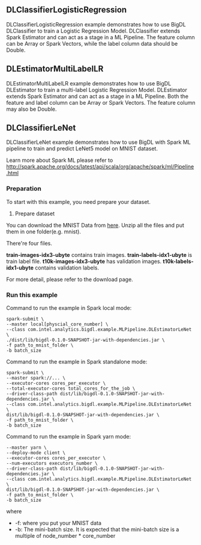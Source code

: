 ## DLClassifierLogisticRegression

DLClassifierLogisticRegression example demonstrates how to use BigDL DLClassifier to train a
Logistic Regression Model. DLClassifier extends Spark Estimator and can act as a stage in a
ML Pipeline. The feature column can be Array or Spark Vectors, while the label column data should
be Double.

## DLEstimatorMultiLabelLR

DLEstimatorMultiLabelLR example demonstrates how to use BigDL DLEstimator to train a
multi-label Logistic Regression Model. DLEstimator extends Spark Estimator and can act as a
stage in a ML Pipeline. Both the feature and label column can be Array or Spark Vectors. The
feature column may also be Double.

## DLClassifierLeNet
DLClassifierLeNet example demonstrates how to use BigDL with Spark ML pipeline to train and predict LeNet5 model on MNIST dataset.

Learn more about Spark ML please refer to <http://spark.apache.org/docs/latest/api/scala/org/apache/spark/ml/Pipeline.html>
### Preparation

To start with this example, you need prepare your dataset.


1. Prepare  dataset

You can download the MNIST Data from [here](http://yann.lecun.com/exdb/mnist/). Unzip all the
files and put them in one folder(e.g. mnist).

There're four files. 

**train-images-idx3-ubyte** contains train images.
**train-labels-idx1-ubyte** is train label file.
**t10k-images-idx3-ubyte** has validation images.
**t10k-labels-idx1-ubyte** contains validation labels.
 
For more detail, please refer to the download page.

### Run this example

Command to run the example in Spark local mode:
```
spark-submit \
--master local[physcial_core_number] \
--class com.intel.analytics.bigdl.example.MLPipeline.DLEstimatorLeNet \
./dist/lib/bigdl-0.1.0-SNAPSHOT-jar-with-dependencies.jar \
-f path_to_mnist_folder \
-b batch_size
```
Command to run the example in Spark standalone mode:
```
spark-submit \
--master spark://... \
--executor-cores cores_per_executor \
--total-executor-cores total_cores_for_the_job \
--driver-class-path dist/lib/bigdl-0.1.0-SNAPSHOT-jar-with-dependencies.jar \
--class com.intel.analytics.bigdl.example.MLPipeline.DLEstimatorLeNet  \
dist/lib/bigdl-0.1.0-SNAPSHOT-jar-with-dependencies.jar \
-f path_to_mnist_folder \
-b batch_size
```
Command to run the example in Spark yarn mode:
```
--master yarn \
--deploy-mode client \
--executor-cores cores_per_executor \
--num-executors executors_number \
--driver-class-path dist/lib/bigdl-0.1.0-SNAPSHOT-jar-with-dependencies.jar \
--class com.intel.analytics.bigdl.example.MLPipeline.DLEstimatorLeNet  \
dist/lib/bigdl-0.1.0-SNAPSHOT-jar-with-dependencies.jar \
-f path_to_mnist_folder \
-b batch_size
```
where

* -f: where you put your MNIST data
* -b: The mini-batch size. It is expected that the mini-batch size is a multiple of node_number * core_number

